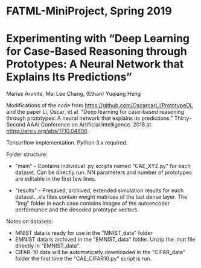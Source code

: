 # FATML-MiniProject, Spring 2019

# Experimenting with “Deep Learning for Case-Based Reasoning through Prototypes: A Neural Network that Explains Its Predictions”
Marius Arvinte, Mai Lee Chang, (Ethan) Yuqiang Heng

Modifications of the code from https://github.com/OscarcarLi/PrototypeDL and the paper Li, Oscar, et al. "Deep learning for case-based reasoning through prototypes: A neural network that explains its predictions." Thirty-Second AAAI Conference on Artificial Intelligence. 2018 at https://arxiv.org/abs/1710.04806.

Tensorflow implementation. Python 3.x required.

Folder structure:
- "main" - Contains individual .py scripts named "CAE_XYZ.py" for each dataset. Can be directly run. NN parameters and number of prototypes are editable in the first few lines.

- "results" - Presaved, archived, extended simulation results for each dataset. .xls files contain weight matrices of the last dense layer. The "img" folder in each case contains images of the autoencoder performance and the decoded prototype vectors.

Notes on datasets:
- MNIST data is ready for use in the "MNIST_data" folder
- EMNIST data is archived in the "EMNIST_data" folder. Unzip the .mat file directly in "EMNIST_data".
- CIFAR-10 data will be automaticatly downloaded in the "CIFAR_data" folder the first time the "CAE_CIFAR10.py" script is run.
